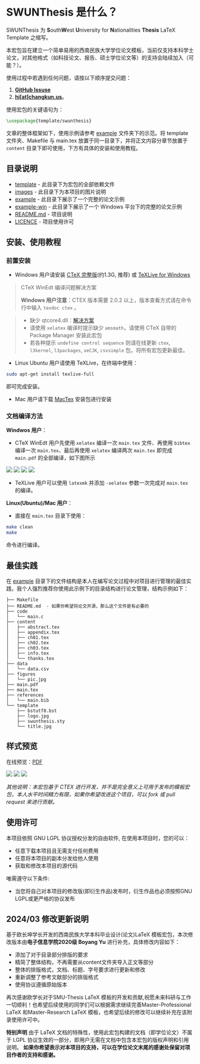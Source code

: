 # SWUNThesis 是什么？
SWUNThesis 为 **S**outh**W**est **U**niversity for **N**ationalities **Thesis** LaTeX Template 之缩写。

本宏包旨在建立一个简单易用的西南民族大学学位论文模板，当前仅支持本科学士论文，对其他格式（如科技论文、报告、硕士学位论文等）的支持会陆续加入（可能？）。

使用过程中若遇到任何问题，请按以下顺序提交问题：

1. **[GitHub Issuse](https://github.com/changkun/SWUNThesis/issues)**
2. **[hi[at]changkun.us](mailto:hi@changkun.us)**。

使用宏包的关键语句为：

```latex
\usepackage{template/swunthesis} 
```

文章的整体框架如下，使用示例请参考 [example](./example) 文件夹下的示范。将 template 文件夹、Makefile 与 main.tex 放置于同一目录下，并将正文内容分章节放置于 `content` 目录下即可使用，下方有具体的安装和使用教程。

## 目录说明

* [template](./template) - 此目录下为宏包的全部依赖文件
* [images](./image) - 此目录下为本项目的图片说明
* [example](./example) - 此目录下展示了一个完整的论文示例
* [example-win](./example-win) - 此目录下展示了一个 Windows 平台下的完整的论文示例
* [README.md](./README.md) - 项目说明
* [LICENCE](./LICENSE) - 项目使用许可

## 安装、使用教程

### 前置安装

* Windows 用户请安装 [CTeX 完整版](http://www.ctex.org/CTeXDownload)(约1.3G, 推荐) 或 [TeXLive for Windows](https://www.tug.org/texlive/windows.html)

> CTeX WinEdt 编译问题解决方案
> 
> **Windows 用户注意**：CTEX 版本需要 2.0.2 以上，版本查看方式请在命令行中输入 `texdoc ctex` 。

> * 缺少 qtcore4.dll：[解决方案](https://www.baidu.com/link?url=xaETqZBcpIT6acrKVdN9g5iMWJ3WzBnipIK0JMvyVGYHWenKtpmk5Nw-bGdQRzHfnd2fnhDNFi4t4dCL3Yo2-8yY6Kf1zQtVUgwb2iVXnZS&wd=&eqid=f49127ba0004396b000000035716062d)
> * 请使用 `xelatex` 编译时提示缺少 `amsmath`，请使用 CTeX 自带的 Package Manager 安装此宏包
> * 若各种提示 `undefine control sequence` 则请在线更新 `ctex`, `l3kernel`, `l3packages`, `xeCJK`, `csvsimple` 包，将所有宏包更新最佳。

* Linux Ubuntu 用户请使用 TeXLive，在终端中使用： 

```bash
sudo apt-get install texlive-full
```

即可完成安装。

* Mac 用户请下载 [MacTex](https://www.tug.org/mactex/) 安装包进行安装

### 文档编译方法

**Windwos 用户**：

* CTeX WinEdt 用户先使用 `xelatex` 编译一次 `main.tex` 文件、再使用 `bibtex` 编译一次 `main.tex`、最后再使用 `xelatex` 编译两次 `main.tex` 即完成 `main.pdf` 的全部编译，如下图所示

![](./images/a.png)
![](./images/b.png)
![](./images/c.png)
![](./images/d.png)

* TeXLive 用户可以使用 `latexmk` 并添加 `-xelatex` 参数一次完成对 `main.tex` 的编译。

**Linux(Ubuntu)/Mac 用户**：

* 直接在 `main.tex` 目录下使用：

```bash
make clean
make 
```

命令进行编译。

## 最佳实践

在 [example](./example) 目录下的文件结构是本人在编写论文过程中对项目进行管理的最佳实践，我个人强烈推荐你使用此示例下的目录结构进行论文管理，结构示例如下：

```
├── Makefile
├── README.md  - 如果你希望将论文开源，那么这个文件是有必要的
├── code
│   └── main.c
├── content
│   ├── abstract.tex
│   ├── appendix.tex
│   ├── ch01.tex
│   ├── ch02.tex
│   ├── ch03.tex
│   ├── info.tex
│   └── thanks.tex
├── data
│   └── data.csv
├── figures
│   └── pic.jpg
├── main.pdf
├── main.tex
├── references
│   └── main.bib
└── template
    ├── bstutf8.bst
    ├── logo.jpg
    ├── swunthesis.sty
    └── title.jpg
```

## 样式预览

在线预览：[PDF](./example/main.pdf)

![](./images/1.jpg)
![](./images/2.jpg)
![](./images/3.jpg)

*其他说明：本宏包基于 CTEX 进行开发，并不是完全意义上可用于发布的模板宏包，本人水平时间精力有限，如果你希望改进这个项目，可以 fork 或 pull request 来进行贡献。*

## 使用许可
本项目依照 GNU LGPL 协议授权分发的自由软件, 在使用本项目时，您的可以：

- 任意下载本项目且无需支付任何费用
- 任意将本项目的副本分发给他人使用
- 获取和修改本项目的源代码

唯需遵守以下条件:
- 当您将自己对本项目的修改版(即衍生作品)发布时，衍生作品也必须按照GNU LGPL或更严格的协议发布

## 2024/03 修改更新说明
	
基于欧长坤学长开发的西南民族大学本科毕业设计(论文)LaTeX 模板宏包，本次修改版本由**电子信息学院2020级 Boyang Yu** 进行补充，具体修改内容如下：

- 添加了对于目录部分排版的要求
- 精简了整体结构，不再需要从content文件夹导入正文等部分
- 整体的排版格式，文档、标题、字号要求进行更新和修改
- 重新调整了参考文献部分的排版格式
- 使用协议遵循原始版本

再次感谢欧学长对于SMU-Thesis LaTeX 模板的开发和贡献,祝愿未来科研与工作一切顺利！也希望后续使用的同学们可以根据需求继续完善Master-Professional LaTeX 和Master-Research LaTeX 模板，也希望后续的修改可以继续补充在该附录使用许可中。

**特别声明** 由于 LaTeX 文档的特殊性，使用此宏包构建的文档（即学位论文）不属于 LGPL 协议生效的一部分，即用户无需在文档中包含本宏包的版权声明和引用说明。
**如果你希望表示对本项目的支持，可以在学位论文末尾的感谢处保留对项目作者的支持和感谢。**



